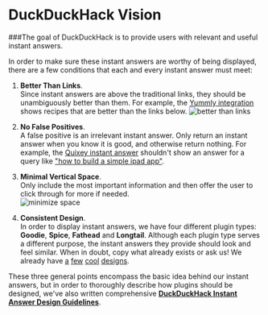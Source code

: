 # DuckDuckHack Vision

###The goal of DuckDuckHack is to provide users with relevant and useful instant answers.

In order to make sure these instant answers are worthy of being displayed, there are a few conditions that each and every instant answer must meet:

1. **Better Than Links**.  
    Since instant answers are above the traditional links, they should be unambiguously better than them. For example, the [Yummly integration](https://ddg.gg/?q=garlic+steak+recipe) shows recipes that are better than the links below.
    ![better than links](https://s3.amazonaws.com/ddg-assets/docs/better_than_links.png)

2. **No False Positives**.  
    A false positive is an irrelevant instant answer. Only return an instant answer when you know it is good, and otherwise return nothing. For example, the [Quixey instant answer](http://ddg.gg/?q=flight+search+app) shouldn't show an answer for a query like ["how to build a simple ipad app"](https://duckduckgo.com/?q=how+to+build+a+simple+ipad+app).

3. **Minimal Vertical Space**.  
     Only include the most important information and then offer the user to click through for more if needed.  
    ![minimize space](https://s3.amazonaws.com/ddg-assets/docs/minimize_space.png)

4. **Consistent Design**.  
    In order to display instant answers, we have four different plugin types: **Goodie**, **Spice**, **Fathead** and **Longtail**. Although each plugin type serves a different purpose, the instant answers they provide should look and feel similar. When in doubt, copy what already exists or ask us! We already have [a](https://duckduckgo.com/?q=garlic+steak+recipe) [few](https://duckduckgo.com/?q=flight+tracking+apps) [cool](https://duckduckgo.com/?q=movies) [designs](https://duckduckgo.com/?q=khan+calculus).

These three general points encompass the basic idea behind our instant answers, but in order to thoroughly describe how plugins should be designed, we've also written comprehensive [**DuckDuckHack Instant Answer Design Guidelines**](https://github.com/duckduckgo/DuckDuckGo-Documentation/blob/master/DuckDuckHack/Styleguide/design_styleguide.md).